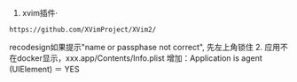 1. xvim插件·
```
https://github.com/XVimProject/XVim2/
```
recodesign如果提示"name or passphase not correct", 先左上角锁住
2. 应用不在docker显示，xxx.app/Contents/Info.plist 增加：Application is agent (UIElement) ＝ YES
